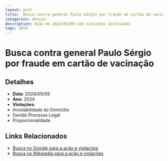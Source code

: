 ```yaml
---
layout: post
title:  Busca contra general Paulo Sérgio por fraude em cartão de vacinação
categories: dossie
description: Ação em 2024/05/08 com violações associadas
tags: 2024
---
```


# Busca contra general Paulo Sérgio por fraude em cartão de vacinação

## Detalhes
- **Data**: 2024/05/08
- **Ano**: 2024
- **Violações**:
- Inviolabilidade do Domicílio
- Devido Processo Legal
- Proporcionalidade

## Links Relacionados
- [Busca no Google para a ação e violações](https://www.google.com/search?q=%22Alexandre%20de%20Moraes%22%20Busca%20contra%20general%20Paulo%20S%C3%A9rgio%20por%20fraude%20em%20cart%C3%A3o%20de%20vacina%C3%A7%C3%A3o%20Inviolabilidade%20do%20Domic%C3%ADlio%20Devido%20Processo%20Legal%20Proporcionalidade%202024)
- [Busca na Wikipedia para a ação e violações](https://en.wikipedia.org/w/index.php?search=%22Alexandre%20de%20Moraes%22%20Busca%20contra%20general%20Paulo%20S%C3%A9rgio%20por%20fraude%20em%20cart%C3%A3o%20de%20vacina%C3%A7%C3%A3o%20Inviolabilidade%20do%20Domic%C3%ADlio%20Devido%20Processo%20Legal%20Proporcionalidade%202024)
